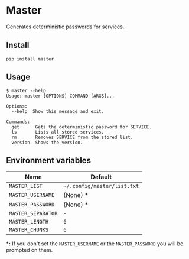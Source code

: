 # Master

Generates deterministic passwords for services.


## Install

    pip install master


## Usage

```
$ master --help
Usage: master [OPTIONS] COMMAND [ARGS]...

Options:
  --help  Show this message and exit.

Commands:
  get      Gets the deterministic password for SERVICE.
  ls       Lists all stored services.
  rm       Removes SERVICE from the stored list.
  version  Shows the version.
```


## Environment variables

| Name                | Default                       |
| ------------------- | ----------------------------- |
| `MASTER_LIST`       | `~/.config/master/list.txt`   |
| `MASTER_USERNAME`   | (None) *                      |
| `MASTER_PASSWORD`   | (None) *                      |
| `MASTER_SEPARATOR`  | `-`                           |
| `MASTER_LENGTH`     | `6`                           |
| `MASTER_CHUNKS`     | `6`                           |

***:** If you don't set the `MASTER_USERNAME` or the `MASTER_PASSWORD` you will
be prompted on them.
